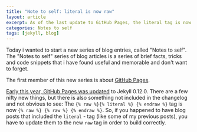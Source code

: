 ```yaml
---
title: "Note to self: literal is now raw"
layout: article
excerpt: As of the last update to GitHub Pages, the literal tag is now raw.
categories: Notes to self
tags: [jekyll, blog]
---
```

Today i wanted to start a new series of blog entries, called "Notes to self". The "Notes to self" series of blog articles is a 
series of brief facts, tricks and code snippets that i have found useful and memorable and don't want to forget.

The first member of this new series is about [GitHub Pages](http://pages.github.com). 


[Early this year, GitHub Pages was updated](https://github.com/blog/1366-github-pages-updated-to-jekyll-0-12-0) to Jekyll 0.12.0.
There are a few nifty new things, but there is also something not included in the changelog and not obvious to see:
The `{% raw %}{% literal %} {% endraw %}` tag is now `{% raw %} {% raw %} {% endraw %}`. So, if you happened to have blog posts
that included the `literal` - tag (like some of my previous posts), you have to update them to the new `raw` tag in order to
build correctly.
